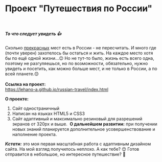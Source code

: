 # Проект "Путешествия по России" 
​
​
##### То что следует увидеть 👍
​​Сколько [прекрасных](https://yandex.ru/images/search?text=%D0%AE%D0%B3%20%D0%A0%D0%BE%D1%81%D1%81%D0%B8%D0%B8&from=tabbar) мест есть в России - не пересчитать. И много где (почти уверен) захотелось бы остаться и жить. На каждое место хотя бы по ещё одной жизни...😉 Но не тут-то было, жизнь есть всего одна, поэтому не разгуляешься, но по возможности, обязательно, нужно увидеть и посетить, как можно больше мест, и не только в России, а по всей планете.😊  
​  
**Ссылка на проект:**  
https://lehano-a.github.io/russian-travel/index.html

**О проекте:**
1) Сайт одностраничный
2) Написан на языках HTML5 и СSS3
3) Сайт адаптивный и максимально резиновый для разрешений экранов от 320px и выше.
​
**О дальнейшем развитии:**
при получении новых знаний планируется дополнительное усовершенствование и наполнение проекта.
  
  
***Кстати:***
это моя первая масштабная работа с адаптивным дизайном сайта. На мой взгляд получилось неплохо. А как тебе? 😊
  Готов отправится в небольшое, но интересное путешествие? 🤠
​
​
